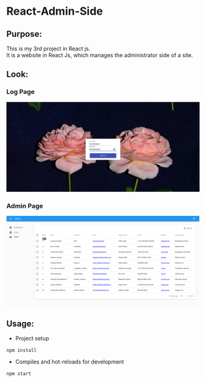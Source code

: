 # React-Admin-Side
## Purpose:

This is my 3rd project in React js.<br/>
It is a website in React Js, which manages the administrator side of a site.

## Look:

### Log Page
<p align="center">
<img src="/image/look.png" alt="log"/><br/>
</p>

### Admin Page
<p align="center">
<img src="/image/look2.png" alt="admin"/><br/>
</p>

## Usage:
- Project setup
```
npm install
```

- Compiles and hot-reloads for development
```
npm start
```
